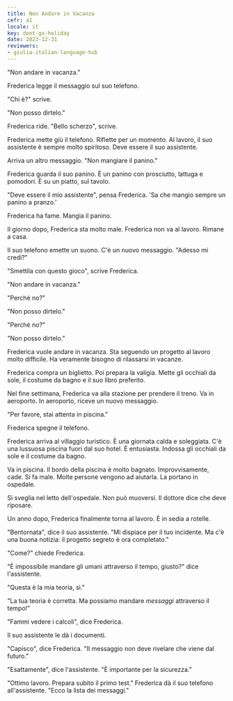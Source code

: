 ```yaml
---
title: Non Andare in Vacanza
cefr: a1
locale: it
key: dont-go-holiday
date: 2023-12-31
reviewers:
- giulia-italian-language-hub
---
```


"Non andare in vacanza."

Frederica legge il messaggio sul suo telefono.

"Chi è?" scrive.

"Non posso dirtelo."

Frederica ride. "Bello scherzo", scrive.

Frederica mette giù il telefono. Riflette per un momento. Al lavoro, il suo assistente è sempre molto spiritoso. Deve essere il suo assistente.

Arriva un altro messaggio. "Non mangiare il panino."

Frederica guarda il suo panino. È un panino con prosciutto, lattuga e pomodori. È su un piatto, sul tavolo.

"Deve essere il mio assistente", pensa Frederica. 'Sa che mangio sempre un panino a pranzo.'

Frederica ha fame. Mangia il panino.

Il giorno dopo, Frederica sta molto male. Frederica non va al lavoro. Rimane a casa.

Il suo telefono emette un suono. C'è un nuovo messaggio. "Adesso mi credi?"

"Smettila con questo gioco", scrive Frederica.

"Non andare in vacanza."

"Perché no?"

"Non posso dirtelo."

"Perché no?"

"Non posso dirtelo."

Frederica vuole andare in vacanza. Sta seguendo un progetto al lavoro molto difficile. Ha veramente bisogno di rilassarsi in vacanze.

Frederica compra un biglietto. Poi prepara la valigia. Mette gli occhiali da sole, il costume da bagno e il suo libro preferito.

Nel fine settimana, Frederica va alla stazione per prendere il treno. Va in aeroporto. In aeroporto, riceve un nuovo messaggio.

"Per favore, stai attenta in piscina."

Frederica spegne il telefono.

Frederica arriva al villaggio turistico. È una giornata calda e soleggiata. C'è una lussuosa piscina fuori dal suo hotel. È entusiasta. Indossa gli occhiali da sole e il costume da bagno.

Va in piscina. Il bordo della piscina è molto bagnato. Improvvisamente, cade. Si fa male. Molte persone vengono ad aiutarla. La portano in ospedale.

Si sveglia nel letto dell'ospedale. Non può muoversi. Il dottore dice che deve riposare.

Un anno dopo, Frederica finalmente torna al lavoro. È in sedia a rotelle.

"Bentornata", dice il suo assistente. "Mi dispiace per il tuo incidente. Ma c'è una buona notizia: il progetto segreto è ora completato."

"Come?" chiede Frederica.

"È impossibile mandare gli umani attraverso il tempo, giusto?" dice l'assistente.

"Questa è la mia teoria, sì."

"La tua teoria è corretta. Ma possiamo mandare *messaggi* attraverso il tempo!"

"Fammi vedere i calcoli", dice Frederica.

Il suo assistente le dà i documenti.

"Capisco", dice Frederica. "Il messaggio non deve rivelare che viene dal futuro."

"Esattamente", dice l'assistente. "È importante per la sicurezza."

"Ottimo lavoro. Prepara subito il primo test." Frederica dà il suo telefono all'assistente. "Ecco la lista dei messaggi."